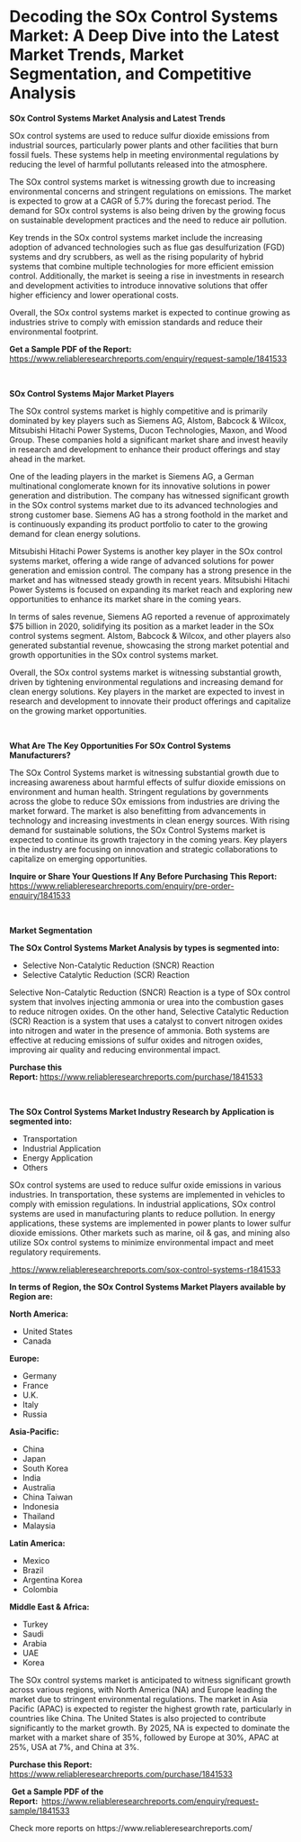 <p><h1>Decoding the SOx Control Systems Market: A Deep Dive into the Latest Market Trends, Market Segmentation, and Competitive Analysis</h1></p><p><strong>SOx Control Systems Market Analysis and Latest Trends</strong></p>
<p><p>SOx control systems are used to reduce sulfur dioxide emissions from industrial sources, particularly power plants and other facilities that burn fossil fuels. These systems help in meeting environmental regulations by reducing the level of harmful pollutants released into the atmosphere.</p><p>The SOx control systems market is witnessing growth due to increasing environmental concerns and stringent regulations on emissions. The market is expected to grow at a CAGR of 5.7% during the forecast period. The demand for SOx control systems is also being driven by the growing focus on sustainable development practices and the need to reduce air pollution.</p><p>Key trends in the SOx control systems market include the increasing adoption of advanced technologies such as flue gas desulfurization (FGD) systems and dry scrubbers, as well as the rising popularity of hybrid systems that combine multiple technologies for more efficient emission control. Additionally, the market is seeing a rise in investments in research and development activities to introduce innovative solutions that offer higher efficiency and lower operational costs.</p><p>Overall, the SOx control systems market is expected to continue growing as industries strive to comply with emission standards and reduce their environmental footprint.</p></p>
<p><strong>Get a Sample PDF of the Report:&nbsp;</strong> <a href="https://www.reliableresearchreports.com/enquiry/request-sample/1841533">https://www.reliableresearchreports.com/enquiry/request-sample/1841533</a></p>
<p>&nbsp;</p>
<p><strong>SOx Control Systems Major Market Players</strong></p>
<p><p>The SOx control systems market is highly competitive and is primarily dominated by key players such as Siemens AG, Alstom, Babcock & Wilcox, Mitsubishi Hitachi Power Systems, Ducon Technologies, Maxon, and Wood Group. These companies hold a significant market share and invest heavily in research and development to enhance their product offerings and stay ahead in the market.</p><p>One of the leading players in the market is Siemens AG, a German multinational conglomerate known for its innovative solutions in power generation and distribution. The company has witnessed significant growth in the SOx control systems market due to its advanced technologies and strong customer base. Siemens AG has a strong foothold in the market and is continuously expanding its product portfolio to cater to the growing demand for clean energy solutions.</p><p>Mitsubishi Hitachi Power Systems is another key player in the SOx control systems market, offering a wide range of advanced solutions for power generation and emission control. The company has a strong presence in the market and has witnessed steady growth in recent years. Mitsubishi Hitachi Power Systems is focused on expanding its market reach and exploring new opportunities to enhance its market share in the coming years.</p><p>In terms of sales revenue, Siemens AG reported a revenue of approximately $75 billion in 2020, solidifying its position as a market leader in the SOx control systems segment. Alstom, Babcock & Wilcox, and other players also generated substantial revenue, showcasing the strong market potential and growth opportunities in the SOx control systems market.</p><p>Overall, the SOx control systems market is witnessing substantial growth, driven by tightening environmental regulations and increasing demand for clean energy solutions. Key players in the market are expected to invest in research and development to innovate their product offerings and capitalize on the growing market opportunities.</p></p>
<p>&nbsp;</p>
<p><strong>What Are The Key Opportunities For SOx Control Systems Manufacturers?</strong></p>
<p><p>The SOx Control Systems market is witnessing substantial growth due to increasing awareness about harmful effects of sulfur dioxide emissions on environment and human health. Stringent regulations by governments across the globe to reduce SOx emissions from industries are driving the market forward. The market is also benefitting from advancements in technology and increasing investments in clean energy sources. With rising demand for sustainable solutions, the SOx Control Systems market is expected to continue its growth trajectory in the coming years. Key players in the industry are focusing on innovation and strategic collaborations to capitalize on emerging opportunities.</p></p>
<p><strong>Inquire or Share Your Questions If Any Before Purchasing This Report:</strong> <a href="https://www.reliableresearchreports.com/enquiry/pre-order-enquiry/1841533">https://www.reliableresearchreports.com/enquiry/pre-order-enquiry/1841533</a></p>
<p>&nbsp;</p>
<p><strong>Market Segmentation</strong></p>
<p><strong>The SOx Control Systems Market Analysis by types is segmented into:</strong></p>
<p><ul><li>Selective Non-Catalytic Reduction (SNCR) Reaction</li><li>Selective Catalytic Reduction (SCR) Reaction</li></ul></p>
<p><p>Selective Non-Catalytic Reduction (SNCR) Reaction is a type of SOx control system that involves injecting ammonia or urea into the combustion gases to reduce nitrogen oxides. On the other hand, Selective Catalytic Reduction (SCR) Reaction is a system that uses a catalyst to convert nitrogen oxides into nitrogen and water in the presence of ammonia. Both systems are effective at reducing emissions of sulfur oxides and nitrogen oxides, improving air quality and reducing environmental impact.</p></p>
<p><strong>Purchase this Report:&nbsp;</strong><a href="https://www.reliableresearchreports.com/purchase/1841533">https://www.reliableresearchreports.com/purchase/1841533</a></p>
<p>&nbsp;</p>
<p><strong>The SOx Control Systems Market Industry Research by Application is segmented into:</strong></p>
<p><ul><li>Transportation</li><li>Industrial Application</li><li>Energy Application</li><li>Others</li></ul></p>
<p><p>SOx control systems are used to reduce sulfur oxide emissions in various industries. In transportation, these systems are implemented in vehicles to comply with emission regulations. In industrial applications, SOx control systems are used in manufacturing plants to reduce pollution. In energy applications, these systems are implemented in power plants to lower sulfur dioxide emissions. Other markets such as marine, oil & gas, and mining also utilize SOx control systems to minimize environmental impact and meet regulatory requirements.</p></p>
<p><a href="https://www.reliableresearchreports.com/sox-control-systems-r1841533">&nbsp;https://www.reliableresearchreports.com/sox-control-systems-r1841533</a></p>
<p><strong>In terms of Region, the SOx Control Systems Market Players available by Region are:</strong></p>
<p>
    <p> <strong> North America: </strong>
        <ul>
            <li>United States</li>
            <li>Canada</li>
        </ul>
        </p> 
    <p> <strong> Europe: </strong>
        <ul>
            <li>Germany</li>
            <li>France</li>
            <li>U.K.</li>
            <li>Italy</li>
            <li>Russia</li>
        </ul>
        </p> 
    <p> <strong> Asia-Pacific: </strong>
        <ul>
            <li>China</li>
            <li>Japan</li>
            <li>South Korea</li>
            <li>India</li>
            <li>Australia</li>
            <li>China Taiwan</li>
            <li>Indonesia</li>
            <li>Thailand</li>
            <li>Malaysia</li>
        </ul>
        </p> 
    <p> <strong> Latin America: </strong>
        <ul>
            <li>Mexico</li>
            <li>Brazil</li>
            <li>Argentina Korea</li>
            <li>Colombia</li>
        </ul>
        </p> 
    <p> <strong> Middle East & Africa: </strong>
        <ul>
            <li>Turkey</li>
            <li>Saudi</li>
            <li>Arabia</li>
            <li>UAE</li>
            <li>Korea</li>
        </ul>
    </p>
    </p>
<p><p>The SOx control systems market is anticipated to witness significant growth across various regions, with North America (NA) and Europe leading the market due to stringent environmental regulations. The market in Asia Pacific (APAC) is expected to register the highest growth rate, particularly in countries like China. The United States is also projected to contribute significantly to the market growth. By 2025, NA is expected to dominate the market with a market share of 35%, followed by Europe at 30%, APAC at 25%, USA at 7%, and China at 3%.</p></p>
<p><strong>Purchase this Report: </strong><a href="https://www.reliableresearchreports.com/purchase/1841533">https://www.reliableresearchreports.com/purchase/1841533</a></p>
<p>&nbsp;<strong>Get a Sample PDF of the Report:&nbsp;&nbsp;</strong><a href="https://www.reliableresearchreports.com/enquiry/request-sample/1841533">https://www.reliableresearchreports.com/enquiry/request-sample/1841533</a></p>
<p><strong></strong></p>
<p>Check more reports on https://www.reliableresearchreports.com/</p>